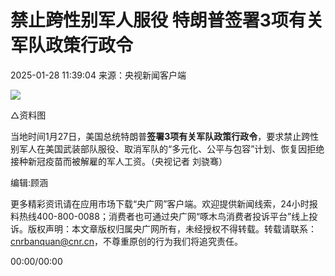 # 禁止跨性别军人服役 特朗普签署3项有关军队政策行政令

2025-01-28 11:39:04 来源：央视新闻客户端

![](https://mediabluk.cnr.cn/record/img/cnr/CNRCDP/2025/0128/8800dcb74da84ba0a7a9fd34df1cc07810.jpg)

△资料图

当地时间1月27日，美国总统特朗普**签署3项有关军队政策行政令**，要求禁止跨性别军人在美国武装部队服役、取消军队的“多元化、公平与包容”计划、恢复因拒绝接种新冠疫苗而被解雇的军人工资。（央视记者 刘骁骞）

编辑:顾涵

更多精彩资讯请在应用市场下载“央广网”客户端。欢迎提供新闻线索，24小时报料热线400-800-0088；消费者也可通过央广网“啄木鸟消费者投诉平台”线上投诉。版权声明：本文章版权归属央广网所有，未经授权不得转载。转载请联系：cnrbanquan@cnr.cn，不尊重原创的行为我们将追究责任。

00:00/00:00